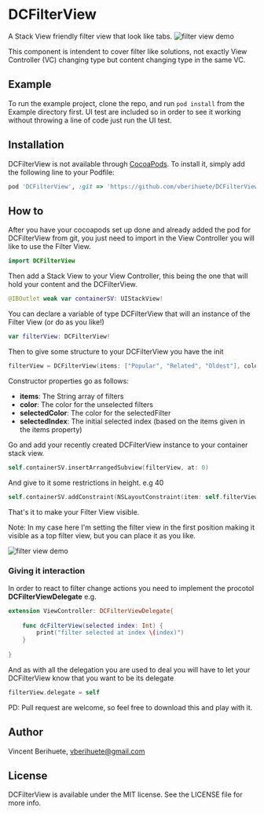 # DCFilterView

A Stack View friendly filter view that look like tabs.
![filter view demo](http://url/to/img.png)

This component is intendent to cover filter like solutions, not exactly View Controller (VC) changing type but content changing type in the same VC.

## Example

To run the example project, clone the repo, and run `pod install` from the Example directory first. UI test are included so in order to see it working without throwing a line of code just run the UI test.

## Installation

DCFilterView is not available through [CocoaPods](https://cocoapods.org). To install
it, simply add the following line to your Podfile:

```ruby
pod 'DCFilterView', :git => 'https://github.com/vberihuete/DCFilterView.git'
```

## How to

After you have your cocoapods set up done and already added the pod for DCFilterView from git, you just need to import in the View Controller you will like to use the Filter View.

```swift
import DCFilterView
```

Then add a Stack View to your View Controller, this being the one that will hold your content and the DCFilterView.

```swift
@IBOutlet weak var containerSV: UIStackView!
```

You can declare a variable of type DCFilterView that will an instance of the Filter View (or do as you like!)

```swift
var filterView: DCFilterView!
```

Then to give some structure to your DCFilterView you have the init

```swift
filterView = DCFilterView(items: ["Popular", "Related", "Oldest"], color: .black, selectedColor: .red, selectedIndex: 1)
```

Constructor properties go as follows:

* **items**: The String array of filters
* **color**: The color for the unselected filters
* **selectedColor**: The color for the selectedFilter
* **selectedIndex**: The initial selected index (based on the items given in the items property)

Go and add your recently created DCFilterView instance to your container stack view. 

```swift 
self.containerSV.insertArrangedSubview(filterView, at: 0)
```
And give to it some restrictions in height. e.g 40

```swift
self.containerSV.addConstraint(NSLayoutConstraint(item: self.filterView, attribute: .height, relatedBy: .equal, toItem: nil, attribute: .notAnAttribute, multiplier: 1, constant: 40))
```
That's it to make your Filter View visible.

Note: In my case here I'm setting the filter view in the first position making it visible as a top filter view, but you can place it as you like.

![filter view demo](http://url/to/img.png)

### Giving it interaction

In order to react to filter change actions you need to implement the procotol **DCFilterViewDelegate** e.g.

```swift
extension ViewController: DCFilterViewDelegate{
    
    func dcFilterView(selected index: Int) {
        print("filter selected at index \(index)")
    }
    
}
```

And as with all the delegation you are used to deal you will have to let your DCFilterView know that you want to be its delegate

```swift 
filterView.delegate = self
```

PD: Pull request are welcome, so feel free to download this and play with it.

## Author

Vincent Berihuete, vberihuete@gmail.com

## License

DCFilterView is available under the MIT license. See the LICENSE file for more info.
